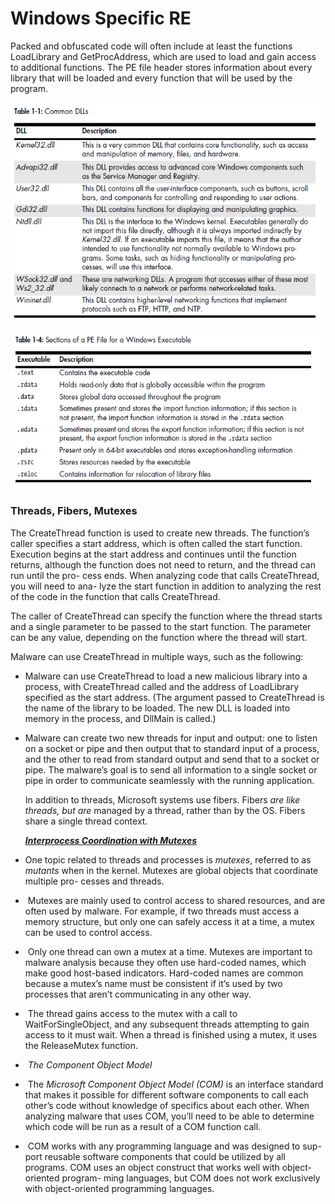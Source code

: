 # Windows Specific RE

Packed and obfuscated code will often include at least the functions LoadLibrary and GetProcAddress, which are used to load and gain access to additional functions. The PE file header stores information about every library that will be loaded and every function that will be used by the program.



![dll](./screenshots/dll.png)



![sections](./screenshots/sections.png)

### Threads, Fibers, Mutexes

The CreateThread function is used to create new threads. The function’s caller specifies a start address, which is often called the start function. Execution begins at the start address and continues until the function returns, although the function does not need to return, and the thread can run until the pro- cess ends. When analyzing code that calls CreateThread, you will need to ana- lyze the start function in addition to analyzing the rest of the code in the function that calls CreateThread.

The caller of CreateThread can specify the function where the thread starts and a single parameter to be passed to the start function. The parameter can be any value, depending on the function where the thread will start. 

Malware can use CreateThread in multiple ways, such as the following: 

- Malware can use CreateThread to load a new malicious library into a process, with CreateThread called and the address of LoadLibrary specified as the start address. (The argument passed to CreateThread is the name of the library to be loaded. The new DLL is loaded into memory in the process, and DllMain is called.)  

- Malware can create two new threads for input and output: one to listen on a socket or pipe and then output that to standard input of a process, and the other to read from standard output and send that to a socket or pipe. The malware’s goal is to send all information to a single socket or pipe in order to communicate seamlessly with the running application. 

  In addition to threads, Microsoft systems use fibers. Fibers *are like threads, but are*  managed by a thread, rather than by the OS. Fibers share a single thread context.  

  

  <u>***Interprocess Coordination with Mutexes***</u>

- One topic related to threads and processes is *mutexes*, referred to as *mutants* when in the kernel. Mutexes are global objects that coordinate multiple pro- cesses and threads.  

- ​	Mutexes are mainly used to control access to shared resources, and are often used by malware. For example, if two threads must access a memory structure, but only one can safely access it at a time, a mutex can be used to control access.  

- ​	Only one thread can own a mutex at a time. Mutexes are important to malware analysis because they often use hard-coded names, which make good host-based indicators. Hard-coded names are common because a mutex’s name must be consistent if it’s used by two processes that aren’t communicating in any other way.  

- ​	The thread gains access to the mutex with a call to WaitForSingleObject, and any subsequent threads attempting to gain access to it must wait. When a thread is finished using a mutex, it uses the ReleaseMutex function.  

- ​	*The Component Object Model*  

- ​	The *Microsoft Component Object Model (COM)* is an interface standard that makes it possible for different software components to call each other’s code without knowledge of specifics about each other. When analyzing malware that uses COM, you’ll need to be able to determine which code will be run as a result of a COM function call.  

- ​	COM works with any programming language and was designed to sup- port reusable software components that could be utilized by all programs. COM uses an object construct that works well with object-oriented program- ming languages, but COM does not work exclusively with object-oriented programming languages.  